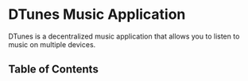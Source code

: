 # DTunes Music Application
DTunes is a decentralized music application that allows you to listen to music on multiple devices. 
## Table of Contents

